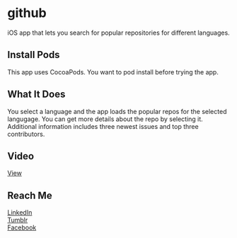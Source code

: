 # github
iOS app that lets you search for popular repositories for different languages.

## Install Pods
This app uses CocoaPods. You want to 
    pod install
before trying the app.

## What It Does
You select a language and the app loads the popular repos for the selected langugage. You can get more details about the repo by selecting it. Additional information includes three newest issues and top three contributors.

## Video
<a href="https://drive.google.com/file/d/0B07GyxN0RkayTzVsaWxPckRLYWM/view?usp=sharing">View</a>

## Reach Me
<a href="https://pk.linkedin.com/in/furqanmk">LinkedIn</a> <br/>
<a href="https://itsmk9.tumblr.com">Tumblr</a> <br/>
<a href="https://www.facebook.com/furqan.mk9">Facebook</a>